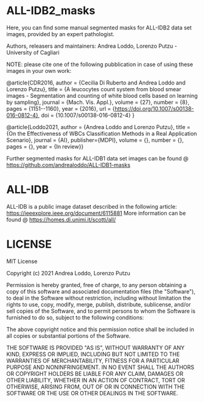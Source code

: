 # ALL-IDB2_masks

Here, you can find some manual segmented masks for ALL-IDB2 data set images, provided by an expert pathologist.

Authors, releasers and maintainers: Andrea Loddo, Lorenzo Putzu - University of Cagliari

NOTE: please cite one of the following pubblication in case of using these images in your own work:

@article{CDR2016, author = {Cecilia Di Ruberto and Andrea Loddo and Lorenzo Putzu}, title = {A leucocytes count system from blood smear images - Segmentation and counting of white blood cells based on learning by sampling}, journal = {Mach. Vis. Appl.}, volume = {27}, number = {8}, pages = {1151--1160}, year = {2016}, url = {https://doi.org/10.1007/s00138-016-0812-4}, doi = {10.1007/s00138-016-0812-4} }

@article{Loddo2021, author = {Andrea Loddo and Lorenzo Putzu}, title = {On the Effectiveness of WBCs Classification Methods in a Real Application Scenario}, journal = {AI}, publisher={MDPI}, volume = {}, number = {}, pages = {}, year = {In review}}

Further segmented masks for ALL-IDB1 data set images can be found @ https://github.com/andrealoddo/ALL-IDB1-masks

# ALL-IDB
ALL-IDB is a public image dataset described in the following article: https://ieeexplore.ieee.org/document/6115881 More information can be found @ https://homes.di.unimi.it/scotti/all/

# LICENSE
MIT License

Copyright (c) 2021 Andrea Loddo, Lorenzo Putzu

Permission is hereby granted, free of charge, to any person obtaining a copy of this software and associated documentation files (the "Software"), to deal in the Software without restriction, including without limitation the rights to use, copy, modify, merge, publish, distribute, sublicense, and/or sell copies of the Software, and to permit persons to whom the Software is furnished to do so, subject to the following conditions:

The above copyright notice and this permission notice shall be included in all copies or substantial portions of the Software.

THE SOFTWARE IS PROVIDED "AS IS", WITHOUT WARRANTY OF ANY KIND, EXPRESS OR IMPLIED, INCLUDING BUT NOT LIMITED TO THE WARRANTIES OF MERCHANTABILITY, FITNESS FOR A PARTICULAR PURPOSE AND NONINFRINGEMENT. IN NO EVENT SHALL THE AUTHORS OR COPYRIGHT HOLDERS BE LIABLE FOR ANY CLAIM, DAMAGES OR OTHER LIABILITY, WHETHER IN AN ACTION OF CONTRACT, TORT OR OTHERWISE, ARISING FROM, OUT OF OR IN CONNECTION WITH THE SOFTWARE OR THE USE OR OTHER DEALINGS IN THE SOFTWARE.
